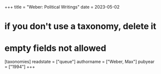 +++
title = "Weber: Political Writings"
date = 2023-05-02
# if you don't use a taxonomy, delete it
# empty fields not allowed
[taxonomies]
  readstate = ["queue"]
  authorname = ["Weber, Max"]
  pubyear = ["1994"]
+++

